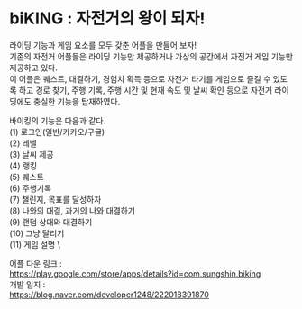 # biKING : 자전거의 왕이 되자!
라이딩 기능과 게임 요소를 모두 갖춘 어플을 만들어 보자!\
기존의 자전거 어플들은 라이딩 기능만 제공하거나 가상의 공간에서 자전거 게임 기능만 제공하고 있다.\
이 어플은 퀘스트, 대결하기, 경험치 획득 등으로 자전거 타기를 게임으로 즐길 수 있도록 하고 경로 찾기, 주행 기록, 주행 시간 및 현재 속도 및 날씨 확인 등으로 자전거 라이딩에도 충실한 기능을 탑재하였다.

바이킹의 기능은 다음과 같다. \
(1) 로그인(일반/카카오/구글) \
(2) 레벨 \
(3) 날씨 제공 \
(4) 랭킹 \
(5) 퀘스트 \
(6) 주행기록 \
(7) 챌린지, 목표를 달성하자 \
(8) 나와의 대결, 과거의 나와 대결하기 \
(9) 랜덤 상대와 대결하기 \
(10) 그냥 달리기 \
(11) 게임 설명 \

어플 다운 링크 : \
https://play.google.com/store/apps/details?id=com.sungshin.biking \
개발 일지 : \
https://blog.naver.com/developer1248/222018391870
